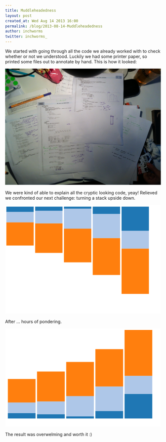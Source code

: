 ```yaml
---
title: Muddleheadedness
layout: post
created_at: Wed Aug 14 2013 16:00
permalink: /blog/2013-08-14-Muddleheadedness
author: inchworms
twitter: inchworms_
---
```


We started with going through all the code we already worked with to check whether or not we understood. Luckily we had some printer paper, so printed some files out to annotate by hand. This is how it looked:

![chaos](/images/chaos.jpg)
<p></p>
We were kind of able to explain all the cryptic looking code, yeay! 
Relieved we confronted our next challenge: turning a stack upside down.

![stack_top](/images/stack_top.jpg)
<p></p>
After
... hours of pondering.
<p></p>

![stack_bottom](/images/stack_bottom.jpg)
<p></p>
The result was overwelming and worth it :)


